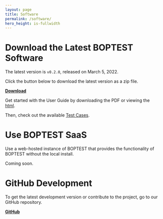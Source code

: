 ```yaml
---
layout: page
title: Software
permalink: /software/
hero_height: is-fullwidth
---
```


# Download the Latest BOPTEST Software

The latest version is ``v0.2.0``, released on March 5, 2022.

Click the button below to download the latest version as a zip file.

<a class="button is-primary" href="https://github.com/ibpsa/project1-boptest/archive/refs/tags/v0.2.0.zip"><b>Download</b></a>

Get started with the User Guide by downloading the PDF or viewing the [html](/userGuide).

Then, check out the available [Test Cases](/testcases).

# Use BOPTEST SaaS

Use a web-hosted instance of BOPTEST that provides the functionality of BOPTEST without the local install.

Coming soon.


# GitHub Development

To get the latest development version or contribute to the project, go to our GitHub repository.

<a class="button is-info" href="https://github.com/ibpsa/project1-boptest"><b>GitHub</b></a>
